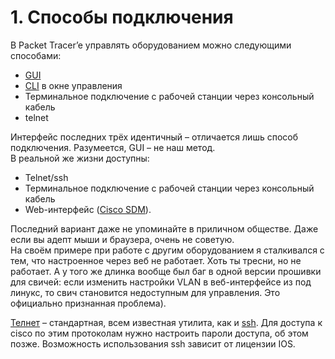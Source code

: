 # 1. Способы подключения

В Packet Tracer’e управлять оборудованием можно следующими способами:

* [GUI](http://ru.wikipedia.org/wiki/Графический_интерфейс_пользователя)
* [CLI](http://ru.wikipedia.org/wiki/Интерфейс_командной_строки) в окне управления
* Терминальное подключение с рабочей станции через консольный кабель
* telnet

Интерфейс последних трёх идентичный – отличается лишь способ подключения. Разумеется, GUI – не наш метод.  
В реальной же жизни доступны:

* Telnet/ssh
* Терминальное подключение с рабочей станции через консольный кабель
* Web-интерфейс \([Cisco SDM](http://www.cisco.com/global/RU/products/sw/secursw/ps5318/index.shtml)\).

Последний вариант даже не упоминайте в приличном обществе. Даже если вы адепт мыши и браузера, очень не советую.  
На своём примере при работе с другим оборудованием я сталкивался с тем, что настроенное через веб не работает. Хоть ты тресни, но не работает. А у того же длинка вообще был баг в одной версии прошивки для свичей: если изменить настройки VLAN в веб-интерфейсе из под линукс, то свич становится недоступным для управления. Это официально признанная проблема\).

[Телнет](http://ru.wikipedia.org/wiki/Telnet) – стандартная, всем известная утилита, как и [ssh](http://ru.wikipedia.org/wiki/SSH). Для доступа к cisco по этим протоколам нужно настроить пароли доступа, об этом позже. Возможность использования ssh зависит от лицензии IOS.

